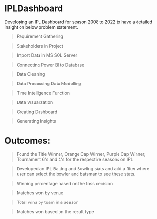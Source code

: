 # IPLDashboard
Developing an IPL Dashboard for season 2008 to 2022 to have a detailed insight on below problem statement.

> Requirement Gathering

> Stakeholders in Project

> Import Data in MS SQL Server

> Connecting Power BI to Database

> Data Cleaning

> Data Processing Data Modelling

> Time Intelligence Function

> Data Visualization

> Creating Dashboard

> Generating Insights


# Outcomes:

> Found the Title Winner, Orange Cap Winner, Purple Cap Winner, Tournament 6's and 4's for the respective seasons on IPL

> Developed an IPL Batting and Bowling stats and add a filter where user can select the bowler and batsman to see these stats. 

> Winning percentage based on the toss decision

> Matches won by venue

> Total wins by team in a season

> Matches won based on the result type
